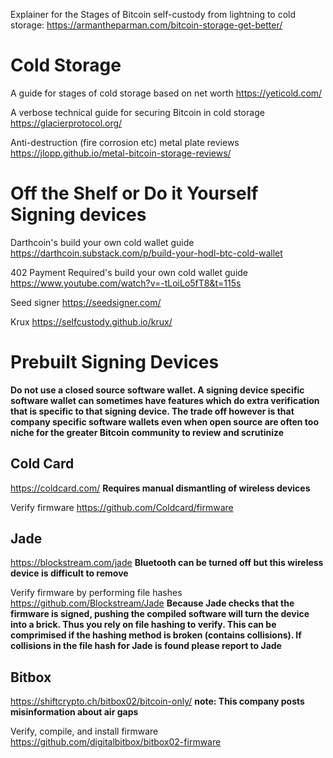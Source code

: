 Explainer for the Stages of Bitcoin self-custody from lightning to cold storage:
https://armantheparman.com/bitcoin-storage-get-better/

# Cold Storage

A guide for stages of cold storage based on net worth
https://yeticold.com/

A verbose technical guide for securing Bitcoin in cold storage
https://glacierprotocol.org/

Anti-destruction (fire corrosion etc) metal plate reviews
https://jlopp.github.io/metal-bitcoin-storage-reviews/

# Off the Shelf or Do it Yourself Signing devices

Darthcoin's build your own cold wallet guide https://darthcoin.substack.com/p/build-your-hodl-btc-cold-wallet

402 Payment Required's build your own cold wallet guide https://www.youtube.com/watch?v=-tLoiLo5fT8&t=115s

Seed signer
https://seedsigner.com/

Krux
https://selfcustody.github.io/krux/

# Prebuilt Signing Devices

**Do not use a closed source software wallet. A signing device specific software wallet can sometimes have features which do extra verification that is specific to that signing device. The trade off however is that company specific software wallets even when open source are often too niche for the greater Bitcoin community to review and scrutinize**

## Cold Card
https://coldcard.com/ **Requires manual dismantling of wireless devices**

Verify firmware https://github.com/Coldcard/firmware

## Jade
https://blockstream.com/jade **Bluetooth can be turned off but this wireless device is difficult to remove**

Verify firmware by performing file hashes https://github.com/Blockstream/Jade **Because Jade checks that the firmware is signed, pushing the compiled software will turn the device into a brick. Thus you rely on file hashing to verify. This can be comprimised if the hashing method is broken (contains collisions). If collisions in the file hash for Jade is found please report to Jade**

## Bitbox
https://shiftcrypto.ch/bitbox02/bitcoin-only/ **note: This company posts misinformation about air gaps**

Verify, compile, and install firmware https://github.com/digitalbitbox/bitbox02-firmware
